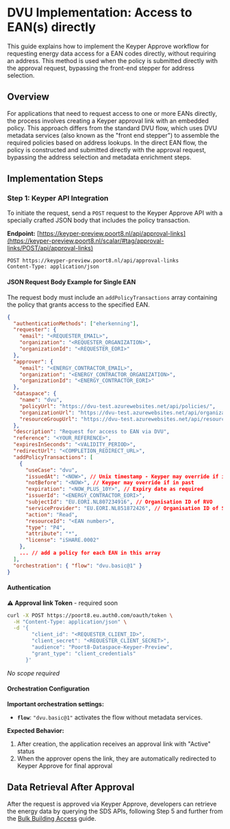 # DVU Implementation: Access to EAN(s) directly

This guide explains how to implement the Keyper Approve workflow for requesting energy data access for a EAN codes directly, without requiring an address. This method is used when the policy is submitted directly with the approval request, bypassing the front-end stepper for address selection.

## Overview

For applications that need to request access to one or more EANs directly, the process involves creating a Keyper approval link with an embedded policy. This approach differs from the standard DVU flow, which uses DVU metadata services (also known as the "front end stepper") to assemble the required policies based on address lookups. In the direct EAN flow, the policy is constructed and submitted directly with the approval request, bypassing the address selection and metadata enrichment steps.

## Implementation Steps

### Step 1: Keyper API Integration

To initiate the request, send a `POST` request to the Keyper Approve API with a specially crafted JSON body that includes the policy transaction.

**Endpoint:** [https://keyper-preview.poort8.nl/api/approval-links](https://keyper-preview.poort8.nl/scalar/#tag/approval-links/POST/api/approval-links)

```http
POST https://keyper-preview.poort8.nl/api/approval-links
Content-Type: application/json
```

#### JSON Request Body Example for Single EAN

The request body must include an `addPolicyTransactions` array containing the policy that grants access to the specified EAN.

```json
{
  "authenticationMethods": ["eherkenning"],
  "requester": {
    "email": "<REQUESTER_EMAIL>",
    "organization": "<REQUESTER_ORGANIZATION>",
    "organizationId": "<REQUESTER_EORI>"
  },
  "approver": {
    "email": "<ENERGY_CONTRACTOR_EMAIL>",
    "organization": "<ENERGY_CONTRACTOR_ORGANIZATION>",
    "organizationId": "<ENERGY_CONTRACTOR_EORI>"
  },
  "dataspace": {
    "name": "dvu",
    "policyUrl": "https://dvu-test.azurewebsites.net/api/policies/",
    "organizationUrl": "https://dvu-test.azurewebsites.net/api/organization-registry/__ORGANIZATIONID__",
    "resourceGroupUrl": "https://dvu-test.azurewebsites.net/api/resourcegroups/"
  },
  "description": "Request for access to EAN via DVU",
  "reference": "<YOUR_REFERENCE>",
  "expiresInSeconds": "<VALIDITY_PERIOD>",
  "redirectUrl": "<COMPLETION_REDIRECT_URL>",
  "addPolicyTransactions": [
    {
      "useCase": "dvu",
      "issuedAt": "<NOW>", // Unix timestamp - Keyper may override if in past
      "notBefore": "<NOW>", // Keyper may override if in past
      "expiration": "<NOW_PLUS_10Y>", // Expiry date as required
      "issuerId": "<ENERGY_CONTRACTOR_EORI>",
      "subjectId": "EU.EORI.NL807234916", // Organisation ID of RVO
      "serviceProvider": "EU.EORI.NL851872426", // Organisation ID of SDS
      "action": "Read",
      "resourceId": "<EAN number>",
      "type": "P4",
      "attribute": "*",
      "license": "iSHARE.0002"
    },
    ... // add a policy for each EAN in this array
  ],
  "orchestration": { "flow": "dvu.basic@1" }
}
```
#### **Authentication**

**⚠️ Approval link Token** - required soon

```bash
curl -X POST https://poort8.eu.auth0.com/oauth/token \
  -H "Content-Type: application/json" \
  -d '{
        "client_id": "<REQUESTER_CLIENT_ID>",
        "client_secret": "<REQUESTER_CLIENT_SECRET>",
        "audience": "Poort8-Dataspace-Keyper-Preview",
        "grant_type": "client_credentials"
      }'
```

*No scope required*

#### Orchestration Configuration

**Important orchestration settings:**
- **`flow`**: `"dvu.basic@1"` activates the flow without metadata services.

**Expected Behavior:**
1. After creation, the application receives an approval link with "Active" status
2. When the approver opens the link, they are automatically redirected to Keyper Approve for final approval

## Data Retrieval After Approval

After the request is approved via Keyper Approve, developers can retrieve the energy data by querying the SDS APIs, following Step 5 and further from the [Bulk Building Access](bulk-buildings.md) guide.